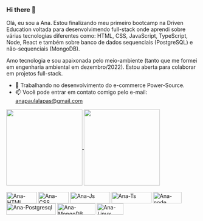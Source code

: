 ### Hi there 👋

Olá, eu sou a Ana. Estou finalizando meu primeiro bootcamp na Driven Education voltada para desenvolvimendo full-stack onde aprendi sobre várias tecnologias diferentes como: HTML, CSS, JavaScript, TypeScript, Node, React e também sobre banco de dados sequenciais (PostgreSQL) e não-sequenciais (MongoDB). 

Amo tecnologia e sou apaixonada pelo meio-ambiente (tanto que me formei em engenharia ambiental em dezembro/2022). 
Estou aberta para colaborar em projetos full-stack. 

- 🔭 Trabalhando no desenvolvimento do e-commerce Power-Source.
- 📫 Você pode entrar em contato comigo pelo e-mail: anapaulalapas@gmail.com 

<a href="https://github.com/ana-lapas/convoychat">
  <img height=200 align="center" theme="cobalt" src="https://github-readme-stats.vercel.app/api/top-langs?username=anuraghazra&layout=compact&langs_count=8&card_width=320&theme=cobalt" />
</a> 

<a href="https://github.com/ana-lapas/github-readme-stats">
  <img height=200 align="center" theme="cobalt" src="https://github-readme-stats.vercel.app/api?username=ana-lapas&theme=cobalt" />
</a>

<div style="display: inline_block"><br>
   <img align="center" alt="Ana-HTML" height="30" width="80" src="https://img.shields.io/badge/HTML5-E34F26?style=for-the-badge&logo=html5&logoColor=white">
  <img align="center" alt="Ana-CSS" height="30" width="80" 
    src="https://img.shields.io/badge/CSS3-1572B6?style=for-the-badge&logo=css3&logoColor=white">
    
  <img align="center" alt="Ana-Js" height="30" width="105" src="https://img.shields.io/badge/JavaScript-323330?style=for-the-badge&logo=javascript&logoColor=F7DF1E">
  <img align="center" alt="Ana-Ts" height="30" width="105" src="https://img.shields.io/badge/TypeScript-007ACC?style=for-the-badge&logo=typescript&logoColor=white">
   <img align="center" alt="Ana-node" height="30" width="75" src="https://img.shields.io/badge/Node.js-43853D?style=for-the-badge&logo=node.js&logoColor=white">
   <img align="center" alt="Ana-Postgresql" height="30" width="130" src="https://img.shields.io/badge/PostgreSQL-316192?style=for-the-badge&logo=postgresql&logoColor=white">
   <img align="center" alt="Ana-MongoDB" height="30" width="100" src="https://img.shields.io/badge/MongoDB-4EA94B?style=for-the-badge&logo=mongodb&logoColor=white">
  <img align="center" alt="Ana-Linux" height="30" width="70" src="https://img.shields.io/badge/Linux-FCC624?style=for-the-badge&logo=linux&logoColor=black">

</div>
